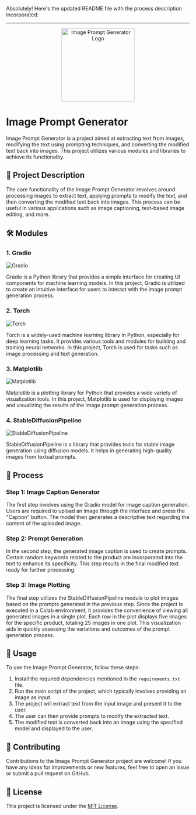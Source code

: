 Absolutely! Here's the updated README file with the process description incorporated:

---

<div align="center">
  <img src="https://yourimagehost.com/yourimage.png" alt="Image Prompt Generator Logo" width="200">
</div>

# Image Prompt Generator

Image Prompt Generator is a project aimed at extracting text from images, modifying the text using prompting techniques, and converting the modified text back into images. This project utilizes various modules and libraries to achieve its functionality.

## 📝 Project Description

The core functionality of the Image Prompt Generator revolves around processing images to extract text, applying prompts to modify the text, and then converting the modified text back into images. This process can be useful in various applications such as image captioning, text-based image editing, and more.

## 🛠️ Modules

### 1. Gradio
![Gradio](https://img.shields.io/badge/Gradio-2.0.0-blue)

Gradio is a Python library that provides a simple interface for creating UI components for machine learning models. In this project, Gradio is utilized to create an intuitive interface for users to interact with the image prompt generation process.

### 2. Torch
![Torch](https://img.shields.io/badge/Torch-1.10.0-red)

Torch is a widely-used machine learning library in Python, especially for deep learning tasks. It provides various tools and modules for building and training neural networks. In this project, Torch is used for tasks such as image processing and text generation.

### 3. Matplotlib
![Matplotlib](https://img.shields.io/badge/Matplotlib-3.4.3-green)

Matplotlib is a plotting library for Python that provides a wide variety of visualization tools. In this project, Matplotlib is used for displaying images and visualizing the results of the image prompt generation process.

### 4. StableDiffusionPipeline
![StableDiffusionPipeline](https://img.shields.io/badge/StableDiffusionPipeline-0.1.0-yellow)

StableDiffusionPipeline is a library that provides tools for stable image generation using diffusion models. It helps in generating high-quality images from textual prompts.

## 🔄 Process

### Step 1: Image Caption Generator

The first step involves using the Gradio model for image caption generation. Users are required to upload an image through the interface and press the "Caption" button. The model then generates a descriptive text regarding the content of the uploaded image.

### Step 2: Prompt Generation

In the second step, the generated image caption is used to create prompts. Certain random keywords related to the product are incorporated into the text to enhance its specificity. This step results in the final modified text ready for further processing.

### Step 3: Image Plotting

The final step utilizes the StableDiffusionPipeline module to plot images based on the prompts generated in the previous step. Since the project is executed in a Colab environment, it provides the convenience of viewing all generated images in a single plot. Each row in the plot displays five images for the specific product, totaling 25 images in one plot. This visualization aids in quickly assessing the variations and outcomes of the prompt generation process.

## 🚀 Usage

To use the Image Prompt Generator, follow these steps:

1. Install the required dependencies mentioned in the `requirements.txt` file.
2. Run the main script of the project, which typically involves providing an image as input.
3. The project will extract text from the input image and present it to the user.
4. The user can then provide prompts to modify the extracted text.
5. The modified text is converted back into an image using the specified model and displayed to the user.

## 🤝 Contributing

Contributions to the Image Prompt Generator project are welcome! If you have any ideas for improvements or new features, feel free to open an issue or submit a pull request on GitHub.

## 📄 License

This project is licensed under the [MIT License](LICENSE).
